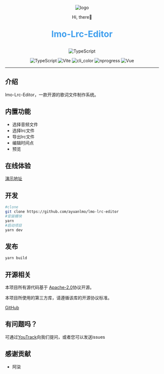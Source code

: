 <p align="center">
	<img alt="logo" src="https://cdn.ayuanlmo.cn/lmo_loso_r.png">
</p>
<p align="center">
	Hi, there👋
</p>
<h1 align="center" style="margin: 30px 0 30px; font-weight: bold;color:#409fee;">lmo-Lrc-Editor</h1>
<p align="center">
    <img src="https://img.shields.io/badge/License-Apache2.0 -blue.svg" alt="TypeScript">
</p>
<p align="center">
    <img src="https://img.shields.io/badge/TypeScript-4.9.3 -blue.svg" alt="TypeScript">
    <img src="https://img.shields.io/badge/Vite-4.0.0 -blue.svg" alt="Vite">
    <img src="https://img.shields.io/badge/cli_color-2.0.3 -green.svg" alt="cli_color">
    <img src="https://img.shields.io/badge/nprogress-0.2.0 -green.svg" alt="nprogress">
    <img src="https://img.shields.io/badge/Vue-3.2.45 -green.svg" alt="Vue">
</p>

---

## 介绍

lmo-Lrc-Editor，一款开源的歌词文件制作系统。

## 内置功能

- 选择音频文件
- 选择lrc文件
- 导出lrc文件
- 编辑时间点
- 预览



## 在线体验

[演示地址](https://lrc.ayuanlmo.cn)

## 开发
```bash
#clone
git clone https://github.com/ayuanlmo/lmo-lrc-editor
#安装模块
yarn
#启动项目
yarn dev
```

## 发布

```bash
yarn build
```

## 开源相关

本项目所有源代码基于 [Apache-2.0](https://github.com/ayuanlmo/lmo-lrc-editor/blob/main/LICENSE)协议开源。

本项目所使用的第三方库，请遵循该库的开源协议标准。

[GitHub](https://github.com/ayuanlmo/lmo-lrc-editor)

## 有问题吗？

可通过[YouTrack](https://ayuanlmo.youtrack.cloud/)向我们提问，或者您可以发送issues

## 感谢贡献
 - 阿柒
